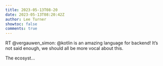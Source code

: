 ```yaml
---
title: 2023-05-13T08-20
date: 2023-05-13T08:20:42Z
author: Lee Turner
showtoc: false
comments: true
---
```


RT @vergauwen_simon: @kotlin is an amazing language for backend! It’s not said enough, we should all be more vocal about this.

The ecosyst…

